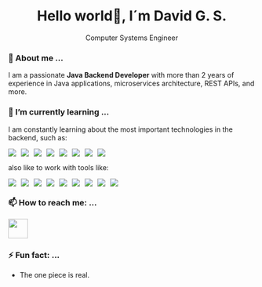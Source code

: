 <h1 align="center">Hello world👋, I´m David G. S.</h1>

<p align="center">Computer Systems Engineer</p>

### 💬 About me ...

I am a passionate **Java Backend Developer** with more than 2 years of experience in Java applications, microservices architecture, REST APIs, and more.



### 🌱 I’m currently learning ...

I am constantly learning about the most important technologies in the backend, such as:

<div style="display: flex; gap: 10px; align-items: center;">
    <img src="https://img.shields.io/badge/Java_8_+-fe403e?style=for-the-badge&logo=openjdk&logoColor=white"/>
    <img src="https://img.shields.io/badge/Docker-4175fb?style=for-the-badge&logo=Docker&logoColor=white"/>
    <img src="https://img.shields.io/badge/Spring_framework-3bc442?style=for-the-badge&logo=Spring&logoColor=white"/>
    <img src="https://img.shields.io/badge/Camel-ec8c13?style=for-the-badge&logo=ocaml&logoColor=white"/>
    <img src="https://img.shields.io/badge/Design_Patterns-a66459?style=for-the-badge&logo=textpattern&logoColor=white"/>
    <img src="https://img.shields.io/badge/Git-d54c49?style=for-the-badge&logo=git&logoColor=white"/>
    <img src="https://img.shields.io/badge/Maven-7766b8?style=for-the-badge&logo=apachemaven&logoColor=white"/>
    <img src="https://img.shields.io/badge/sql-1a0f94?style=for-the-badge&logo=mysql&logoColor=white"/>
</div>

also like to work with tools like:

<div style="display: flex; gap: 10px; align-items: center;">
    <img src="https://img.shields.io/badge/intellij-167DE4?style=for-the-badge&logo=intellijidea&logoColor=white"/>
    <img src="https://img.shields.io/badge/draw.io-e47d16?style=for-the-badge&logo=diagramsdotnet&logoColor=white"/>
    <img src="https://img.shields.io/badge/STS-73d129?style=for-the-badge&logo=spring&logoColor=white"/>
    <img src="https://img.shields.io/badge/VSC-195ce1?style=for-the-badge&logo=vitess&logoColor=white"/>
    <img src="https://img.shields.io/badge/Notion-081716?style=for-the-badge&logo=notion&logoColor=white"/>
    <img src="https://img.shields.io/badge/Postman-ef571a?style=for-the-badge&logo=Postman&logoColor=white"/>
    <img src="https://img.shields.io/badge/Git_Bash-d54c49?style=for-the-badge&logo=git&logoColor=white"/>
    <img src="https://img.shields.io/badge/Git_hub-d54c49?style=for-the-badge&logo=github&logoColor=white"/>
    <img src="https://img.shields.io/badge/Bitbucket-d54c49?style=for-the-badge&logo=bitbucket&logoColor=white"/>
</div>

### 📫 How to reach me: ...

<a href="https://www.linkedin.com/in/david-garc%C3%ADa-sol%C3%ADs-705b01273/" target="_blank">
  <img src="https://cdn.jsdelivr.net/gh/devicons/devicon/icons/linkedin/linkedin-original.svg" width="40" height="40"/>
</a>

### ⚡ Fun fact: ...

- The one piece is real.